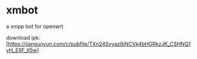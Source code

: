 xmbot
=====

a xmpp bot for openwrt

download ipk: [https://jianguoyun.com/c/pubfile/TXn24SvyazIbNCVk4bHGRkzJK_CSHNQ1yH_E9F_tl5w]
